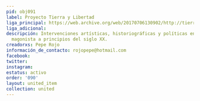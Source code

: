 ```yaml
---
pid: obj091
label: Proyecto Tierra y Libertad
liga_principal: https://web.archive.org/web/20170706130902/http://tierraylibertad.xyz:80/
liga_adicional: 
descripción: Intervenciones artísticas, historiográficas y políticas en torno al movimiento
  magonista a principios del siglo XX.
creadorxs: Pepe Rojo
información_de_contacto: rojopepe@hotmail.com
facebook: 
twitter: 
instagram: 
estatus: activo
order: '090'
layout: united_item
collection: united
---
```

